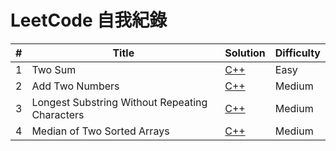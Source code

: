 ﻿LeetCode 自我紀錄
========

| #   | Title                                          | Solution                                                                                                          | Difficulty |
|-----|------------------------------------------------|-------------------------------------------------------------------------------------------------------------------|------------|
| 1   | Two Sum                                        | [C++](./algorithms/cpp/twoSum/twoSum.cpp)                                                                         | Easy       |
| 2   | Add Two Numbers                                | [C++](./algorithms/cpp/addTwoNumbers/addTwoNumbers.cpp)                                                           | Medium     |
| 3   | Longest Substring Without Repeating Characters | [C++](./algorithms/cpp/longestSubstringWithoutRepeatingCharacters/longestSubstringWithoutRepeatingCharacters.cpp) | Medium     |
| 4   | Median of Two Sorted Arrays                    | [C++](./algorithms/cpp/medianofTwoSortedArrays/medianofTwoSortedArrays.cpp)                                       | Medium     |
